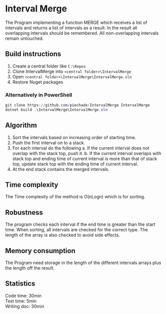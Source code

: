 # Interval Merge

The Program implementing a function MERGE which receives a list of intervals and returns a list of intervals as a result. In the result all overlapping intervals should be remembered. All non-overlapping intervals remain untouched.

## Build instructions
1. Create a central folder like ```C:\Repos```
3. Clone IntervalMerge into  ```<central folder>\IntervalMerge```
5. Open ```<central folder>\IntervalMerge\IntervalMerge.sln```
5. Restore Nuget packages

### Alternatively in PowerShell
```powershell
git clone https://github.com/piechade/IntervalMerge IntervalMerge
dotnet build .\IntervalMerge\IntervalMerge.sln
``` 

## Algorithm

1. Sort the intervals based on increasing order of 
    starting time.
2. Push the first interval on to a stack.
3. For each interval do the following
   a. If the current interval does not overlap with the stack 
       top, push it.
   b. If the current interval overlaps with stack top and ending
       time of current interval is more than that of stack top, 
       update stack top with the ending  time of current interval.
4. At the end stack contains the merged intervals. 

## Time complexity 

The Time complexity of the method is O(nLogn) which is for sorting.

## Robustness 

The program checks each interval if the end time is greater than the start time. When sorting, all intervals are checked for the correct type. The length of the array is also checked to avoid side effects.

## Memory consumption

The Program need storage in the length of the different intervals arrays plus the length off the result.

## Statistics

Code time: 30min  
Test time: 5min  
Writing doc: 30min  
